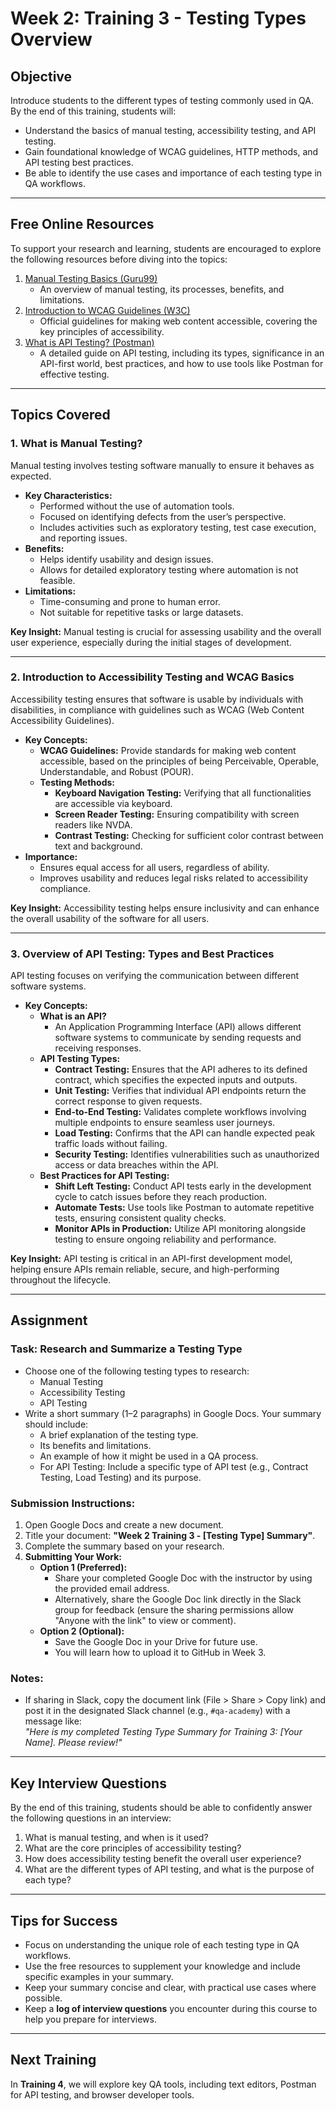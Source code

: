 # Week 2: Training 3 - Testing Types Overview

## Objective
Introduce students to the different types of testing commonly used in QA. By the end of this training, students will:
- Understand the basics of manual testing, accessibility testing, and API testing.
- Gain foundational knowledge of WCAG guidelines, HTTP methods, and API testing best practices.
- Be able to identify the use cases and importance of each testing type in QA workflows.

---

## Free Online Resources
To support your research and learning, students are encouraged to explore the following resources before diving into the topics:
1. [Manual Testing Basics (Guru99)](https://www.guru99.com/manual-testing.html)  
   - An overview of manual testing, its processes, benefits, and limitations.
2. [Introduction to WCAG Guidelines (W3C)](https://www.w3.org/WAI/standards-guidelines/wcag/)  
   - Official guidelines for making web content accessible, covering the key principles of accessibility.
3. [What is API Testing? (Postman)](https://www.postman.com/api-platform/api-testing/)  
   - A detailed guide on API testing, including its types, significance in an API-first world, best practices, and how to use tools like Postman for effective testing.

---

## Topics Covered

### 1. What is Manual Testing?
Manual testing involves testing software manually to ensure it behaves as expected.
- **Key Characteristics:**
  - Performed without the use of automation tools.
  - Focused on identifying defects from the user’s perspective.
  - Includes activities such as exploratory testing, test case execution, and reporting issues.
- **Benefits:**
  - Helps identify usability and design issues.
  - Allows for detailed exploratory testing where automation is not feasible.
- **Limitations:**
  - Time-consuming and prone to human error.
  - Not suitable for repetitive tasks or large datasets.

**Key Insight:** Manual testing is crucial for assessing usability and the overall user experience, especially during the initial stages of development.

---

### 2. Introduction to Accessibility Testing and WCAG Basics
Accessibility testing ensures that software is usable by individuals with disabilities, in compliance with guidelines such as WCAG (Web Content Accessibility Guidelines).
- **Key Concepts:**
  - **WCAG Guidelines:** Provide standards for making web content accessible, based on the principles of being Perceivable, Operable, Understandable, and Robust (POUR).
  - **Testing Methods:**
    - **Keyboard Navigation Testing:** Verifying that all functionalities are accessible via keyboard.
    - **Screen Reader Testing:** Ensuring compatibility with screen readers like NVDA.
    - **Contrast Testing:** Checking for sufficient color contrast between text and background.
- **Importance:**
  - Ensures equal access for all users, regardless of ability.
  - Improves usability and reduces legal risks related to accessibility compliance.

**Key Insight:** Accessibility testing helps ensure inclusivity and can enhance the overall usability of the software for all users.

---

### 3. Overview of API Testing: Types and Best Practices
API testing focuses on verifying the communication between different software systems.
- **Key Concepts:**
  - **What is an API?**
    - An Application Programming Interface (API) allows different software systems to communicate by sending requests and receiving responses.
  - **API Testing Types:**
    - **Contract Testing:** Ensures that the API adheres to its defined contract, which specifies the expected inputs and outputs.
    - **Unit Testing:** Verifies that individual API endpoints return the correct response to given requests.
    - **End-to-End Testing:** Validates complete workflows involving multiple endpoints to ensure seamless user journeys.
    - **Load Testing:** Confirms that the API can handle expected peak traffic loads without failing.
    - **Security Testing:** Identifies vulnerabilities such as unauthorized access or data breaches within the API.
  - **Best Practices for API Testing:**
    - **Shift Left Testing:** Conduct API tests early in the development cycle to catch issues before they reach production.
    - **Automate Tests:** Use tools like Postman to automate repetitive tests, ensuring consistent quality checks.
    - **Monitor APIs in Production:** Utilize API monitoring alongside testing to ensure ongoing reliability and performance.

**Key Insight:** API testing is critical in an API-first development model, helping ensure APIs remain reliable, secure, and high-performing throughout the lifecycle.

---

## Assignment

### Task: Research and Summarize a Testing Type
- Choose one of the following testing types to research:
  - Manual Testing
  - Accessibility Testing
  - API Testing
- Write a short summary (1–2 paragraphs) in Google Docs. Your summary should include:
  - A brief explanation of the testing type.
  - Its benefits and limitations.
  - An example of how it might be used in a QA process.
  - For API Testing: Include a specific type of API test (e.g., Contract Testing, Load Testing) and its purpose.

### Submission Instructions:
1. Open Google Docs and create a new document.
2. Title your document: **"Week 2 Training 3 - [Testing Type] Summary"**.
3. Complete the summary based on your research.
4. **Submitting Your Work:**
   - **Option 1 (Preferred):**  
     - Share your completed Google Doc with the instructor by using the provided email address.  
     - Alternatively, share the Google Doc link directly in the Slack group for feedback (ensure the sharing permissions allow "Anyone with the link" to view or comment).  
   - **Option 2 (Optional):**  
     - Save the Google Doc in your Drive for future use.  
     - You will learn how to upload it to GitHub in Week 3.

### Notes:
- If sharing in Slack, copy the document link (File > Share > Copy link) and post it in the designated Slack channel (e.g., `#qa-academy`) with a message like:  
  *"Here is my completed Testing Type Summary for Training 3: [Your Name]. Please review!"*

---

## Key Interview Questions
By the end of this training, students should be able to confidently answer the following questions in an interview:
1. What is manual testing, and when is it used?
2. What are the core principles of accessibility testing?
4. How does accessibility testing benefit the overall user experience?
5. What are the different types of API testing, and what is the purpose of each type?

---

## Tips for Success
- Focus on understanding the unique role of each testing type in QA workflows.
- Use the free resources to supplement your knowledge and include specific examples in your summary.
- Keep your summary concise and clear, with practical use cases where possible.
- Keep a **log of interview questions** you encounter during this course to help you prepare for interviews.

---

## Next Training
In **Training 4**, we will explore key QA tools, including text editors, Postman for API testing, and browser developer tools.
